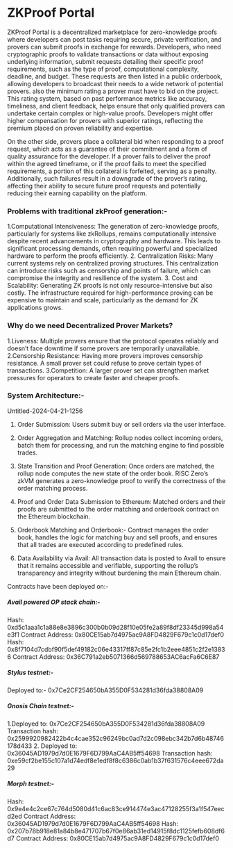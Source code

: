 # ZKProof Portal
ZKProof Portal is a decentralized marketplace for zero-knowledge proofs where developers can post tasks requiring secure, private verification, and provers can submit proofs in exchange for rewards. Developers, who need cryptographic proofs to validate transactions or data without exposing underlying information, submit requests detailing their specific proof requirements, such as the type of proof, computational complexity, deadline, and budget. These requests are then listed in a public orderbook, allowing developers to broadcast their needs to a wide network of potential provers. also the minimum rating a prover must have to bid on the project. This rating system, based on past performance metrics like accuracy, timeliness, and client feedback, helps ensure that only qualified provers can undertake certain complex or high-value proofs. Developers might offer higher compensation for provers with superior ratings, reflecting the premium placed on proven reliability and expertise.

On the other side, provers place a collateral bid when responding to a proof request, which acts as a guarantee of their commitment and a form of quality assurance for the developer. If a prover fails to deliver the proof within the agreed timeframe, or if the proof fails to meet the specified requirements, a portion of this collateral is forfeited, serving as a penalty. Additionally, such failures result in a downgrade of the prover’s rating, affecting their ability to secure future proof requests and potentially reducing their earning capability on the platform.

### Problems with traditional zkProof generation:-
1.Computational Intensiveness: The generation of zero-knowledge proofs, particularly for systems like zkRollups, remains computationally intensive despite recent advancements in cryptography and hardware. This leads to significant processing demands, often requiring powerful and specialized hardware to perform the proofs efficiently.
2. Centralization Risks: Many current systems rely on centralized proving structures. This centralization can introduce risks such as censorship and points of failure, which can compromise the integrity and resilience of the system. 
3. Cost and Scalability: Generating ZK proofs is not only resource-intensive but also costly. The infrastructure required for high-performance proving can be expensive to maintain and scale, particularly as the demand for ZK applications grows.

### Why do we need Decentralized Prover Markets?
1.Liveness: Multiple provers ensure that the protocol operates reliably and doesn’t face downtime if some provers are temporarily unavailable.
2.Censorship Resistance: Having more provers improves censorship resistance. A small prover set could refuse to prove certain types of transactions.
3.Competition: A larger prover set can strengthen market pressures for operators to create faster and cheaper proofs.

### System Architecture:-
Untitled-2024-04-21-1256

1. Order Submission:
Users submit buy or sell orders via the user interface.

2. Order Aggregation and Matching:
Rollup nodes collect incoming orders, batch them for processing, and run the matching engine to find possible trades.

3. State Transition and Proof Generation:
Once orders are matched, the rollup node computes the new state of the order book. RISC Zero’s zkVM generates a zero-knowledge proof to verify the correctness of the order matching process.

4. Proof and Order Data Submission to Ethereum:
Matched orders and their proofs are submitted to the order matching and orderbook contract on the Ethereum blockchain.

5. Orderbook Matching and Orderbook:-
Contract manages the order book, handles the logic for matching buy and sell proofs, and ensures that all trades are executed according to predefined rules.

6. Data Availability via Avail:
All transaction data is posted to Avail to ensure that it remains accessible and verifiable, supporting the rollup’s transparency and integrity without burdening the main Ethereum chain.

Contracts have been deployed on:-

##### Avail powered OP stack chain:-
Hash: 0xd5c1aaa1c1a88e8e3896c300b0b09d28f10e05fe2a89f8df23345d998a54e3f1 Contract Address: 0x80CE15ab7d4975ac9A8FD4829F679c1c0d17def0
Hash: 0x8f7104d7cdbf90f5def49182c06e43317ff87c85e2fc1b2eee4851c2f2e13836 Contract Address: 0x36C791a2eb5071366d569788653AC6acFa6C6E87

##### Stylus testnet:-
Deployed to:- 0x7Ce2CF254650bA355D0F534281d36fda38808A09

##### Gnosis Chain testnet:-
1.Deployed to: 0x7Ce2CF254650bA355D0F534281d36fda38808A09 Transaction hash: 0x2599920982422b4c4cae352c96249bc0ad7d2c098ebc342b7d6b48746178d433 2. Deployed to: 0x36045AD1979d7d0E1679F6D799AaC4AB5ff54698 Transaction hash: 0xe59cf2be155c107a1d74edf8e1edf8f8c6386c0ab1b37f631576c4eee672da29

##### Morph testnet:-
Hash: 0x9e4e4c2ce67c764d5080d41c6ac83ce914474e3ac47128255f3a1f547eecd2ed Contract Address: 0x36045AD1979d7d0E1679F6D799AaC4AB5ff54698
Hash: 0x207b78b918e81a84b8e471707b67f0e86ab31ed14915f8dc1125fefb608df6d7 Contract Address: 0x80CE15ab7d4975ac9A8FD4829F679c1c0d17def0
